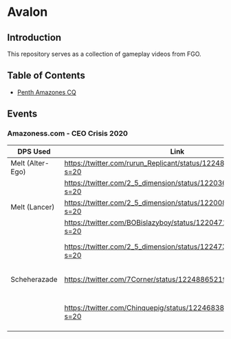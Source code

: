 # Avalon

Introduction
------------

This repository serves as a collection of gameplay videos from FGO.

Table of Contents
-----------------

- [Penth Amazones CQ](#Amazonesscom---CEO-Crisis-2020)




Events
-------

### Amazoness.com - CEO Crisis 2020
| DPS Used      |     Link      |    Remarks    |
| ------------- | ------------- | ------------- |
| Melt (Alter-Ego) | https://twitter.com/rurun_Replicant/status/1224868777604472832?s=20  | Completely Normal TA
|               | https://twitter.com/2_5_dimension/status/1220368988401586182?s=20  | NoSwap
| Melt (Lancer) | https://twitter.com/2_5_dimension/status/1220089336227459074?s=20  | Normal TA
|               | https://twitter.com/BOBislazyboy/status/1220471715760951299?s=20   | NoCE
|               | https://twitter.com/2_5_dimension/status/1224730944143118336?s=20  | 3T, Thematic Team
| Scheherazade  | https://twitter.com/7Corner/status/1224886521972416512?s=20        | NoSwap, Tamamo Waver
|               | https://twitter.com/Chinquepig/status/1224683836187009026?s=20     | NoSwap, Bride, Prince of Lanling
